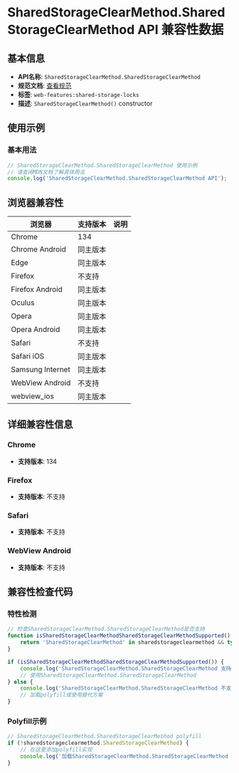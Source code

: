 # SharedStorageClearMethod.SharedStorageClearMethod API 兼容性数据

## 基本信息

- **API名称**: `SharedStorageClearMethod.SharedStorageClearMethod`
- **规范文档**: [查看规范](https://wicg.github.io/shared-storage/#dom-sharedstorageclearmethod-sharedstorageclearmethod)
- **标签**: `web-features:shared-storage-locks`
- **描述**: `SharedStorageClearMethod()` constructor

## 使用示例

### 基本用法

```javascript
// SharedStorageClearMethod.SharedStorageClearMethod 使用示例
// 请查阅MDN文档了解具体用法
console.log('SharedStorageClearMethod.SharedStorageClearMethod API');
```

## 浏览器兼容性

| 浏览器 | 支持版本 | 说明 |
|--------|----------|------|
| Chrome | 134 |  |
| Chrome Android | 同主版本 |  |
| Edge | 同主版本 |  |
| Firefox | 不支持 |  |
| Firefox Android | 同主版本 |  |
| Oculus | 同主版本 |  |
| Opera | 同主版本 |  |
| Opera Android | 同主版本 |  |
| Safari | 不支持 |  |
| Safari iOS | 同主版本 |  |
| Samsung Internet | 同主版本 |  |
| WebView Android | 不支持 |  |
| webview_ios | 同主版本 |  |

## 详细兼容性信息

### Chrome

- **支持版本**: 134

### Firefox

- **支持版本**: 不支持

### Safari

- **支持版本**: 不支持

### WebView Android

- **支持版本**: 不支持

## 兼容性检查代码

### 特性检测

```javascript
// 检查SharedStorageClearMethod.SharedStorageClearMethod是否支持
function isSharedStorageClearMethodSharedStorageClearMethodSupported() {
    return 'SharedStorageClearMethod' in sharedstorageclearmethod && typeof sharedstorageclearmethod.SharedStorageClearMethod === 'function';
}

if (isSharedStorageClearMethodSharedStorageClearMethodSupported()) {
    console.log('SharedStorageClearMethod.SharedStorageClearMethod 支持');
    // 使用SharedStorageClearMethod.SharedStorageClearMethod
} else {
    console.log('SharedStorageClearMethod.SharedStorageClearMethod 不支持，需要polyfill');
    // 加载polyfill或使用替代方案
}
```

### Polyfill示例

```javascript
// SharedStorageClearMethod.SharedStorageClearMethod polyfill
if (!sharedstorageclearmethod.SharedStorageClearMethod) {
    // 在这里添加polyfill实现
    console.log('加载SharedStorageClearMethod.SharedStorageClearMethod polyfill');
}
```

